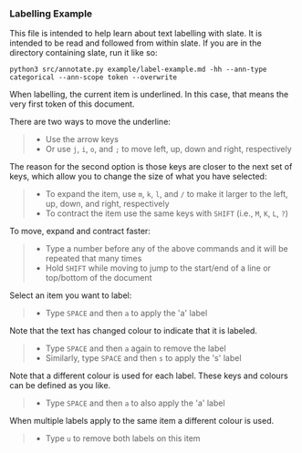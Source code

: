 ### Labelling Example

This file is intended to help learn about text labelling with slate. It is
intended to be read and followed from within slate. If you are in the directory
containing slate, run it like so:

```shell
python3 src/annotate.py example/label-example.md -hh --ann-type categorical --ann-scope token --overwrite
```

When labelling, the current item is underlined. In this case, that means the
very first token of this document.

There are two ways to move the underline:

  >- Use the arrow keys
  >- Or use `j`, `i`, `o`, and `;` to move left, up, down and right, respectively

The reason for the second option is those keys are closer to the next set of
keys, which allow you to change the size of what you have selected:

  >- To expand the item, use `m`, `k`, `l`, and `/` to make it larger to the left, up, down, and right, respectively
  >- To contract the item use the same keys with `SHIFT` (i.e., `M`, `K`, `L`, `?`)

To move, expand and contract faster:

  >- Type a number before any of the above commands and it will be repeated that many times
  >- Hold `SHIFT` while moving to jump to the start/end of a line or top/bottom of the document

Select an item you want to label:

  >- Type `SPACE` and then `a` to apply the 'a' label

Note that the text has changed colour to indicate that it is labeled.

  >- Type `SPACE` and then `a` again to remove the label
  >- Similarly, type `SPACE` and then `s` to apply the 's' label

Note that a different colour is used for each label. These keys and colours can
be defined as you like.

  >- Type `SPACE` and then `a` to also apply the 'a' label

When multiple labels apply to the same item a different colour is used.

  >- Type `u` to remove both labels on this item


